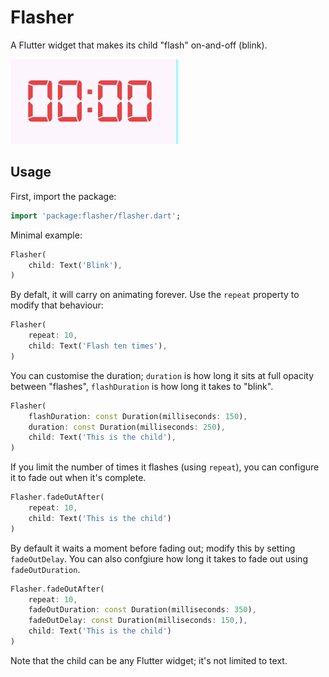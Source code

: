 # Flasher

A Flutter widget that makes its child "flash" on-and-off (blink).

![Flasher in action](https://raw.githubusercontent.com/lukaswhite/flasher/refs/heads/main/docs/assets/flasher.gif)

## Usage

First, import the package:

```dart
import 'package:flasher/flasher.dart';
```

Minimal example:

```dart
Flasher(
    child: Text('Blink'),
)
```

By defalt, it will carry on animating forever. Use the `repeat` property to modify that behaviour:

```dart
Flasher(
    repeat: 10,
    child: Text('Flash ten times'),
)
```

You can customise the duration; `duration` is how long it sits at full opacity between "flashes", `flashDuration` is how long it takes to "blink".

```dart
Flasher(
    flashDuration: const Duration(milliseconds: 150),
    duration: const Duration(milliseconds: 250),
    child: Text('This is the child'),
)
```

If you limit the number of times it flashes (using `repeat`), you can configure it to fade out when it's complete.

```dart
Flasher.fadeOutAfter(
    repeat: 10,    
    child: Text('This is the child')
)
```

By default it waits a moment before fading out; modify this by setting `fadeOutDelay`. You can also confgiure how long it takes to fade out using `fadeOutDuration`.

```dart
Flasher.fadeOutAfter(
    repeat: 10,
    fadeOutDuration: const Duration(milliseconds: 350),
    fadeOutDelay: const Duration(milliseconds: 150,),
    child: Text('This is the child')
)
```

Note that the child can be any Flutter widget; it's not limited to text.

